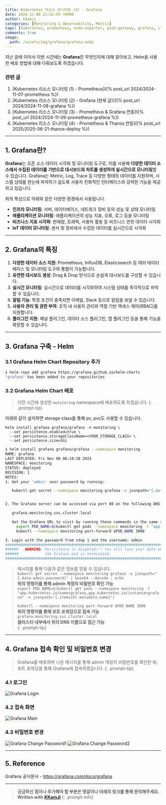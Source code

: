 ```yaml
---
title: Kubernetes 리소스 모니터링 (2) - Grafana
date: 2024-11-08 21:41:55 +0900
author: kkamji
categories: [Monitoring & Observability, Metric]
tags: [kubernetes, prometheus, node-exporter, push-gateway, grafana, slack, promql]     # TAG names should always be lowercase
comments: true
image:
  path: /assets/img/grafana/grafana.webp
---
```


지난 글에 이어서 이번 시간에는 **Grafana**란 무엇인지에 대해 알아보고, Helm을 사용한 배포 방법에 대해 다뤄보도록 하겠습니다.

### 관련 글

1. [Kubernetes 리소스 모니터링 (1) - Prometheus]({% post_url 2024/2024-11-07-prometheus %})
2. [Kubernetes 리소스 모니터링 (2) - Grafana (현재 글)]({% post_url 2024/2024-11-08-grafana %})
3. [Kubernetes 리소스 모니터링 (3) - Prometheus & Grafana 연동]({% post_url 2024/2024-11-09-prometheus-grafana %})
4. [Kubernetes 리소스 모니터링 (4) - Prometheus & Thanos 연동]({% post_url 2025/2025-06-21-thanos-deploy %})

---

## 1. Grafana란?

**Grafana**는 오픈 소스 데이터 시각화 및 모니터링 도구로, 이를 사용해 **다양한 데이터 소스에서 수집된 데이터를 기반으로 대시보드와 차트를 생성하여 실시간으로 모니터링**할 수 있습니다. Grafana는 Metric, Log, Trace 등 다양한 형태의 데이터를 지원하며, 시스템 상태를 한눈에 파악하기 쉽도록 사용자 친화적인 인터페이스와 강력한 기능을 제공하고 있습니다.

위의 특성으로 아래와 같은 다양한 환경에서 사용됩니다.

- **인프라 모니터링**: 서버, 데이터베이스, 네트워크 장비 등의 성능 및 상태 모니터링
- **애플리케이션 모니터링**: 애플리케이션의 성능 지표, 오류, 로그 등을 모니터링
- **비즈니스 지표 시각화**: 판매량, 트래픽, 사용자 활동 등 비즈니스 관련 데이터 시각화
- **IoT 데이터 모니터링**: 센서 및 장비에서 수집된 데이터를 실시간으로 시각화

---

## 2. Grafana의 특징

1. **다양한 데이터 소스 지원**: Prometheus, InfluxDB, Elasticsearch 등 여러 데이터베이스 및 모니터링 도구와 통합이 가능합니다.
2. **유연한 대시보드 생성**: Drag & Drop 방식으로 손쉽게 대시보드를 구성할 수 있습니다.
3. **실시간 모니터링**: 실시간으로 데이터를 시각화하여 시스템 상태를 즉각적으로 파악할 수 있습니다.
4. **알림 기능**: 특정 조건이 충족되면 이메일, Slack 등으로 알림을 보낼 수 있습니다.
5. **사용자 관리 및 권한 부여**: 조직 내 사용자 관리와 역할 기반 액세스 제어(RBAC)를 지원합니다.
6. **플러그인 지원**: 패널 플러그인, 데이터 소스 플러그인, 앱 플러그인 등을 통해 기능을 확장할 수 있습니다.

---

## 3. Grafana 구축 - Helm

### 3.1 Grafana Helm Chart Repository 추가

```bash
❯ helm repo add grafana https://grafana.github.io/helm-charts
"grafana" has been added to your repositories
```

### 3.2 Grafana Helm Chart 배포

> 이전 시간에 생성한 `monitoring` namespace에 배포하도록 하겠습니다.
{: .prompt-tip}

아래와 같이 설치하면 storage class를 통해 pv, pvc도 사용할 수 있습니다.

```shell
helm install grafana grafana/grafana -n monitoring \
  --set persistence.enabled=true \
  --set persistence.storageClassName=<YOUR_STORAGE_CLASS> \
  --set persistence.size=5Gi
```

```bash
❯ helm install grafana grafana/grafana --namespace monitoring 
NAME: grafana
LAST DEPLOYED: Fri Nov 08 06:18:38 2024
NAMESPACE: monitoring
STATUS: deployed
REVISION: 1
NOTES:
1. Get your 'admin' user password by running:

   kubectl get secret --namespace monitoring grafana -o jsonpath="{.data.admin-password}" | base64 --decode ; echo


2. The Grafana server can be accessed via port 80 on the following DNS name from within your cluster:

   grafana.monitoring.svc.cluster.local

   Get the Grafana URL to visit by running these commands in the same shell:
     export POD_NAME=$(kubectl get pods --namespace monitoring -l "app.kubernetes.io/name=grafana,app.kubernetes.io/instance=grafana" -o jsonpath="{.items[0].metadata.name}")
     kubectl --namespace monitoring port-forward $POD_NAME 3000

3. Login with the password from step 1 and the username: admin
#################################################################################
######   WARNING: Persistence is disabled!!! You will lose your data when   #####
######            the Grafana pod is terminated.                            #####
#################################################################################
```

> 메시지를 통해 다음과 같은 정보를 얻을 수 있습니다.  
> `kubectl get secret --namespace monitoring grafana -o jsonpath="{.data.admin-password}" | base64 --decode ; echo`  
> **위의 명령어를 통해 admin 계정의 비밀번호 확인 가능**  
> `export POD_NAME=$(kubectl get pods --namespace monitoring -l "app.kubernetes.io/name=grafana,app.kubernetes.io/instance=grafana" -o jsonpath="{.items[0].metadata.name}")`  
>
> `kubectl --namespace monitoring port-forward $POD_NAME 3000`  
> **위의 명령어를 통해 포트 포워딩으로 접속 가능**  
> `grafana.monitoring.svc.cluster.local`  
> **클러스터 내부에서 위의 DNS 이름으로 접근 가능**  
{: .prompt-tip}

---

## 4. Grafana 접속 확인 및 비밀번호 변경

> Grafana를 배포하며 나온 메시지를 통해 admin 계정의 비밀번호를 확인한 뒤, 포트 포워딩을 통해 Grafana에 접속하겠습니다.
{: .prompt-tip}

### 4.1 로그인

![Grafana Login](/assets/img/grafana/grafana_login.webp)

### 4.2 접속 화면

![Grafana Main](/assets/img/grafana/grafana_main.webp)

### 4.3 비밀번호 변경

![Grafana Change Password1](/assets/img/grafana/grafana_change_password_1.webp)
![Grafana Change Password2](/assets/img/grafana/grafana_change_password_2.webp)

---

## 5. Reference

Grafana 공식문서 - <https://grafana.com/docs/grafana>

---
> **궁금하신 점이나 추가해야 할 부분은 댓글이나 아래의 링크를 통해 문의해주세요.**  
> **Written with [KKamJi](https://www.linkedin.com/in/taejikim/)**
{: .prompt-info}
